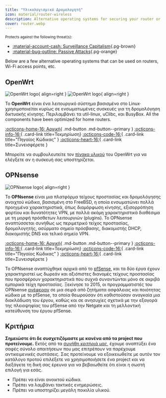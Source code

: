 ```yaml
---
title: "Υλικολογισμικό Δρομολογητή"
icon: material/router-wireless
description: Alternative operating systems for securing your router or Wi-Fi access point.
cover: router.webp
---
```


<small>Protects against the following threat(s):</small>

- [:material-account-cash: Surveillance Capitalism](basics/common-threats.md#surveillance-as-a-business-model ""){.pg-brown}
- [:material-bug-outline: Passive Attacks](basics/common-threats.md#security-and-privacy ""){.pg-orange}

Below are a few alternative operating systems that can be used on routers, Wi-Fi access points, etc.

## OpenWrt

<div class="admonition recommendation" markdown>

![OpenWrt logo](assets/img/router/openwrt.svg#only-light){ align=right }
![OpenWrt logo](assets/img/router/openwrt-dark.svg#only-dark){ align=right }

Το **OpenWrt** είναι ένα λειτουργικό σύστημα βασισμένο στο Linux· χρησιμοποιείται κυρίως σε ενσωματωμένες συσκευές για τη δρομολόγηση δικτυακής κίνησης. Περιλαμβάνει τα util-linux, uClibc, και BusyBox. All the components have been optimized for home routers.

[:octicons-home-16: Αρχική](https://openwrt.org){ .md-button .md-button--primary }
[:octicons-info-16:](https://openwrt.org/docs/start){ .card-link title=Τεκμηρίωση}
[:octicons-code-16:](https://github.com/openwrt/openwrt){ .card-link title="Πηγαίος Κώδικας" }
[:octicons-heart-16:](https://openwrt.org/donate){ .card-link title=Συνεισφέρετε }

</details>

</div>

Μπορείτε να συμβουλευτείτε τον [πίνακα υλικού](https://openwrt.org/toh/start) του OpenWrt για να ελέγξετε αν η συσκευή σας υποστηρίζεται.

## OPNsense

<div class="admonition recommendation" markdown>

![OPNsense logo](assets/img/router/opnsense.svg){ align=right }

Το **OPNsense** είναι μια πλατφόρμα τείχους προστασίας και δρομολόγησης ανοιχτού κώδικα, βασισμένη στο FreeBSD, η οποία ενσωματώνει πολλά προηγμένα χαρακτηριστικά, όπως διαμόρφωση κίνησης, εξισορρόπηση φορτίου και δυνατότητες VPN, με πολλά ακόμη χαρακτηριστικά διαθέσιμα με τη μορφή πρόσθετων λειτουργιών (plugins). Το OPNsense αναπτύσσεται συνήθως ως περιμετρικό τείχος προστασίας, δρομολογητής, ασύρματο σημείο πρόσβασης, διακομιστής DHCP, διακομιστής DNS και τελικό σημείο VPN.

[:octicons-home-16: Αρχική](https://opnsense.org){ .md-button .md-button--primary }
[:octicons-info-16:](https://docs.opnsense.org/index.html){ .card-link title=Τεκμηρίωση}
[:octicons-code-16:](https://github.com/opnsense){ .card-link title="Πηγαίος Κώδικας" }
[:octicons-heart-16:](https://opnsense.org/donate){ .card-link title=Συνεισφέρετε }

</details>

</div>

Το OPNsense αναπτύχθηκε αρχικά από το [pfSense](https://en.wikipedia.org/wiki/PfSense), και τα δύο έργα έχουν χαρακτηριστεί ως δωρεάν και αξιόπιστες διανομές τείχους προστασίας που προσφέρουν χαρακτηριστικά που συχνά συναντώνται μόνο σε ακριβά εμπορικά τείχη προστασίας. Ξεκίνησε το 2015, οι προγραμματιστές του OPNsense [ανέφεραν](https://docs.opnsense.org/history/thefork.html) σε μια σειρά από ζητήματα ασφάλειας και ποιότητας κώδικα με το pfSense, τα οποία θεωρούσαν ότι καθιστούσαν αναγκαία μια διακλάδωση του έργου, καθώς και σε ανησυχίες σχετικά με την εξαγορά της πλειοψηφίας του pfSense από την Netgate και τη μελλοντική κατεύθυνση του έργου pfSense.

## Κριτήρια

**Σημειώστε ότι δε συσχετιζόμαστε με κανένα από τα project που προτείνουμε.** Εκτός από τα [συνήθη κριτήριά μας](about/criteria.md), έχουμε αναπτύξει ένα σαφές σύνολο απαιτήσεων που μας επιτρέπουν να παρέχουμε αντικειμενικές συστάσεις. Σας προτείνουμε να εξοικειωθείτε με αυτόν τον κατάλογο προτού επιλέξετε να χρησιμοποιήσετε ένα project και να διεξάγετε τη δική σας έρευνα για να βεβαιωθείτε ότι είναι η σωστή επιλογή για εσάς.

- Πρέπει να είναι ανοικτού κώδικα.
- Πρέπει να λαμβάνει τακτικές ενημερώσεις.
- Πρέπει να υποστηρίζει μεγάλη ποικιλία υλικού.
